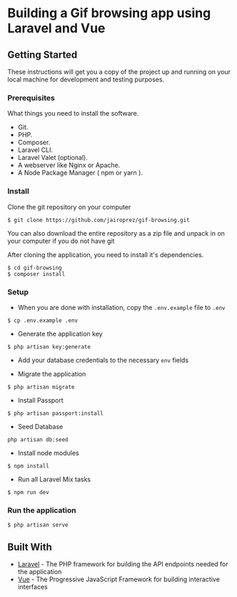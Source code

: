 # Building a Gif browsing app using Laravel and Vue

## Getting Started
These instructions will get you a copy of the project up and running on your local machine for development and testing purposes.

### Prerequisites
What things you need to install the software.

* Git.
* PHP.
* Composer.
* Laravel CLI.
* Laravel Valet (optional).
* A webserver like Nginx or Apache.
* A Node Package Manager ( npm or yarn ).

### Install
Clone the git repository on your computer
```
$ git clone https://github.com/jairoprez/gif-browsing.git
```

You can also download the entire repository as a zip file and unpack in on your computer if you do not have git

After cloning the application, you need to install it's dependencies. 
```
$ cd gif-browsing
$ composer install
```

### Setup
- When you are done with installation, copy the `.env.example` file to `.env`
```
$ cp .env.example .env
```

- Generate the application key
```
$ php artisan key:generate
```

- Add your database credentials to the necessary `env` fields

- Migrate the application
```
$ php artisan migrate
```

- Install Passport
```
$ php artisan passport:install
```

- Seed Database
```
php artisan db:seed
```

- Install node modules
```
$ npm install
```

- Run all Laravel Mix tasks
```
$ npm run dev
```

### Run the application
```
$ php artisan serve
```

## Built With
* [Laravel](https://laravel.com) - The PHP framework for building the API endpoints needed for the application
* [Vue](https://vuejs.org) - The Progressive JavaScript Framework for building interactive interfaces
